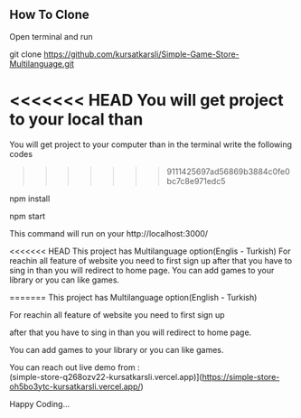 ## How To Clone

Open terminal and run

git clone https://github.com/kursatkarsli/Simple-Game-Store-Multilanguage.git

<<<<<<< HEAD
You will get project to your local than
=======
You will get project to your computer than in the terminal write the following codes
>>>>>>> 9111425697ad56869b3884c0fe0bc7c8e971edc5

npm install

npm start

This command will run on your http://localhost:3000/

<<<<<<< HEAD
This project has Multilanguage option(Englis - Turkish)
For reachin all feature of website you need to first sign up 
after that you have to sing in than you will redirect to home page.
You can add games to your library or you can like games.

 

=======
This project has Multilanguage option(English - Turkish)

For reachin all feature of website you need to first sign up 

after that you have to sing in than you will redirect to home page.

You can add games to your library or you can like games.


You can reach out live demo from : <br/>
(simple-store-q268ozv22-kursatkarsli.vercel.app)](https://simple-store-oh5bo3ytc-kursatkarsli.vercel.app/)

Happy Coding... 


